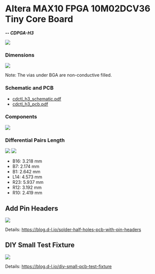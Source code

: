 Altera MAX10 FPGA 10M02DCV36 Tiny Core Board
=======================================
***-- CDPGA-H3***

<img src="img/cdctl-h2.jpg" style="max-width:100%">

### Dimensions

<img src="files/cdctl_h3_dimension.svg" style="max-width:100%">

Note: The vias under BGA are non-conductive filled.

### Schematic and PCB

 - [cdctl_h3_schematic.pdf](files/cdctl_h3_schematic.pdf)
 - [cdctl_h3_pcb.pdf](files/cdctl_h3_pcb.pdf)

### Components

<img src="files/cdctl_h3_component.png" style="max-width:100%">

### Differential Pairs Length

<img src="img/tuned1.png" style="max-width:100%">

<img src="img/tuned2.png" style="max-width:100%">

 - B16: 3.218 mm
 - B7: 2.174 mm
 - B1: 2.642 mm
 - L14: 4.573 mm
 - R23: 5.937 mm
 - R12: 3.192 mm
 - R10: 2.419 mm


## Add Pin Headers

<img src="img/half-holes-with-pin-headers.jpg" style="max-width:100%">

Details: https://blog.d-l.io/solder-half-holes-pcb-with-pin-headers

## DIY Small Test Fixture

<img src="img/diy-small-pcb-test-fixture.jpg" style="max-width:100%">

Details: https://blog.d-l.io/diy-small-pcb-test-fixture

